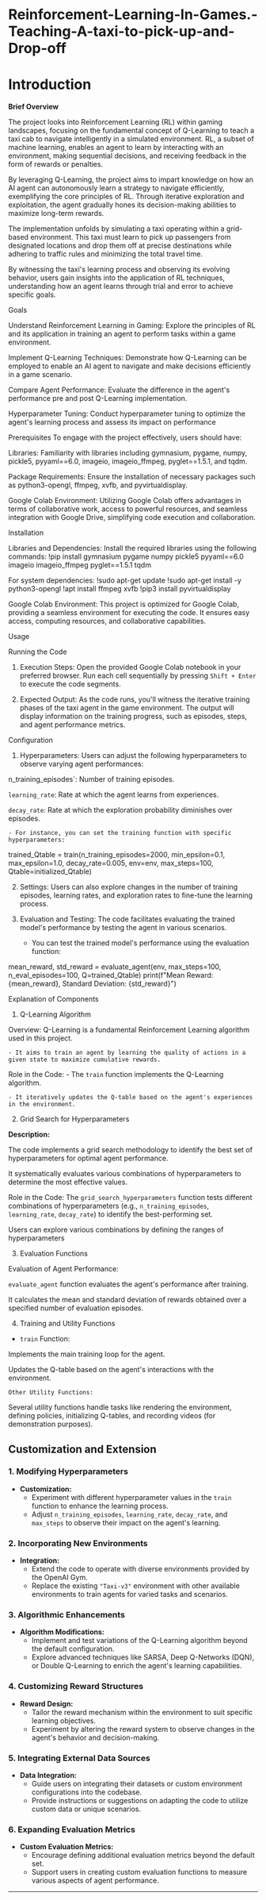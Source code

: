 # Reinforcement-Learning-In-Games.-Teaching-A-taxi-to-pick-up-and-Drop-off
  






# Introduction

**Brief Overview**

The project looks into Reinforcement Learning (RL) within gaming landscapes, focusing on the fundamental concept of Q-Learning to teach a taxi cab to navigate intelligently in a simulated environment. RL, a subset of machine learning, enables an agent to learn by interacting with an environment, making sequential decisions, and receiving feedback in the form of rewards or penalties.

By leveraging Q-Learning, the project aims to impart knowledge on how an AI agent can autonomously learn a strategy to navigate efficiently, exemplifying the core principles of RL. Through iterative exploration and exploitation, the agent gradually hones its decision-making abilities to maximize long-term rewards.

The implementation unfolds by simulating a taxi operating within a grid-based environment. This taxi must learn to pick up passengers from designated locations and drop them off at precise destinations while adhering to traffic rules and minimizing the total travel time.

By witnessing the taxi's learning process and observing its evolving behavior, users gain insights into the application of RL techniques, understanding how an agent learns through trial and error to achieve specific goals.

Goals


Understand Reinforcement Learning in Gaming: Explore the principles of RL and its application in training an agent to perform tasks within a game environment.

Implement Q-Learning Techniques: Demonstrate how Q-Learning can be employed to enable an AI agent to navigate and make decisions efficiently in a game scenario.

Compare Agent Performance: Evaluate the difference in the agent's performance pre and post Q-Learning implementation.

Hyperparameter Tuning: Conduct hyperparameter tuning to optimize the agent's learning process and assess its impact on performance



Prerequisites
To engage with the project effectively, users should have:

Libraries:  Familiarity with libraries including gymnasium, pygame, numpy, pickle5, pyyaml==6.0, imageio, imageio_ffmpeg, pyglet==1.5.1, and tqdm.

Package  Requirements: Ensure the installation of necessary  packages such as python3-opengl, ffmpeg, xvfb, and pyvirtualdisplay.

Google Colab Environment: Utilizing Google Colab offers advantages in terms of collaborative work, access to powerful resources, and seamless integration with Google Drive, simplifying code execution and collaboration.


Installation

Libraries and Dependencies: Install the required libraries using the following commands:
!pip install gymnasium pygame numpy pickle5 pyyaml==6.0 imageio imageio_ffmpeg pyglet==1.5.1 tqdm

For system dependencies:
!sudo apt-get update
!sudo apt-get install -y python3-opengl
!apt install ffmpeg xvfb
!pip3 install pyvirtualdisplay


Google Colab Environment: This project is optimized for Google Colab, providing a seamless environment for executing the code. It ensures easy access, computing resources, and collaborative capabilities.


Usage

 Running the Code

1. Execution Steps:
Open the provided Google Colab notebook in your preferred browser.
 Run each cell sequentially by pressing `Shift + Enter` to execute the code segments.

2. Expected Output:
 As the code runs, you'll witness the iterative training phases of the taxi agent in the game environment.
 The output will display information on the training progress, such as episodes, steps, and agent performance metrics.

Configuration

1. Hyperparameters:
Users can adjust the following hyperparameters to observe varying agent performances:

n_training_episodes`: Number of training episodes.

`learning_rate`: Rate at which the agent learns from experiences.

`decay_rate`: Rate at which the exploration probability diminishes over episodes.

    - For instance, you can set the training function with specific hyperparameters:
  
 trained_Qtable = train(n_training_episodes=2000, min_epsilon=0.1, max_epsilon=1.0,     decay_rate=0.005, env=env, max_steps=100, Qtable=initialized_Qtable)


  
2. Settings:
Users can also explore changes in the number of training episodes, learning rates, and exploration rates to fine-tune the learning process.

3. Evaluation and Testing:
  The code facilitates evaluating the trained model's performance by testing the agent in various scenarios.

    - You can test the trained model's performance using the evaluation function:
    
 mean_reward, std_reward = evaluate_agent(env, max_steps=100, n_eval_episodes=100, Q=trained_Qtable)
print(f"Mean Reward: {mean_reward}, Standard Deviation: {std_reward}")
    


Explanation of Components

1. Q-Learning Algorithm

Overview:
   Q-Learning is a fundamental Reinforcement Learning algorithm used in this project.

    - It aims to train an agent by learning the quality of actions in a given state to maximize cumulative rewards.



Role in the Code:
    - The `train` function implements the Q-Learning algorithm.

    - It iteratively updates the Q-table based on the agent's experiences in the environment.


 2. Grid Search for Hyperparameters

**Description:**

 The code implements a grid search methodology to identify the best set of hyperparameters for optimal agent performance.

It systematically evaluates various combinations of hyperparameters to determine the most effective values.

Role in the Code:
The `grid_search_hyperparameters` function tests different combinations of hyperparameters (e.g., `n_training_episodes`, `learning_rate`, `decay_rate`) to identify the best-performing set.

  Users can explore various combinations by defining the ranges of hyperparameters


3. Evaluation Functions

Evaluation of Agent Performance:

`evaluate_agent` function evaluates the agent's performance after training.

 It calculates the mean and standard deviation of rewards obtained over a specified number of evaluation episodes.


 4. Training and Utility Functions

- `train` Function:

 Implements the main training loop for the agent.

  Updates the Q-table based on the agent's interactions with the environment.

    Other Utility Functions:
 Several utility functions handle tasks like rendering the environment, defining policies, initializing Q-tables, and recording videos (for demonstration purposes).



## Customization and Extension

### 1. Modifying Hyperparameters

- **Customization:**
    - Experiment with different hyperparameter values in the `train` function to enhance the learning process.
    - Adjust `n_training_episodes`, `learning_rate`, `decay_rate`, and `max_steps` to observe their impact on the agent's learning.

### 2. Incorporating New Environments

- **Integration:**
    - Extend the code to operate with diverse environments provided by the OpenAI Gym.
    - Replace the existing `"Taxi-v3"` environment with other available environments to train agents for varied tasks and scenarios.

### 3. Algorithmic Enhancements

- **Algorithm Modifications:**
    - Implement and test variations of the Q-Learning algorithm beyond the default configuration.
    - Explore advanced techniques like SARSA, Deep Q-Networks (DQN), or Double Q-Learning to enrich the agent's learning capabilities.

### 4. Customizing Reward Structures

- **Reward Design:**
    - Tailor the reward mechanism within the environment to suit specific learning objectives.
    - Experiment by altering the reward system to observe changes in the agent's behavior and decision-making.

### 5. Integrating External Data Sources

- **Data Integration:**
    - Guide users on integrating their datasets or custom environment configurations into the codebase.
    - Provide instructions or suggestions on adapting the code to utilize custom data or unique scenarios.

### 6. Expanding Evaluation Metrics

- **Custom Evaluation Metrics:**
    - Encourage defining additional evaluation metrics beyond the default set.
    - Support users in creating custom evaluation functions to measure various aspects of agent performance.

---
